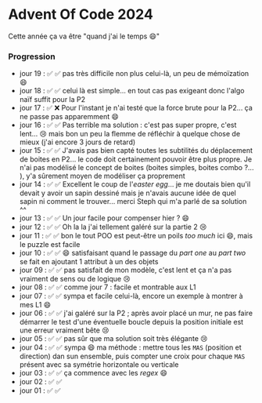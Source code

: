 # Advent Of Code 2024

Cette année ça va être "quand j'ai le temps :smile:"

### Progression

- jour 19 : ✅ ✅ pas très difficile non plus celui-là, un peu de mémoïzation :smile:
- jour 18 : ✅ ✅ celui là est simple... en tout cas pas exigeant donc l'algo naïf suffit pour la P2
- jour 17 : ✅ ❌ Pour l'instant je n'ai testé que la force brute pour la P2... ça ne passe pas apparemment :smile: 
- jour 16 : ✅ ✅ Pas terrible ma solution : c'est pas super propre, c'est lent... :cry: mais bon un peu la flemme de réfléchir à quelque chose de mieux (j'ai encore 3 jours de retard) 
- jour 15 : ✅ ✅ J'avais pas bien capté toutes les subtilités du déplacement de boites en P2... le code doit certainement pouvoir être plus propre. Je n'ai pas modélisé le concept de boites (boites simples, boites combo ?... ), y'a sûrement moyen de modéliser ça proprement
- jour 14 : ✅ ✅ Excellent le coup de l'_easter egg_... je me doutais bien qu'il devait y avoir un sapin dessiné mais je n'avais aucune idée de quel sapin ni comment le trouver... merci Steph qui m'a parlé de sa solution ^^  
- jour 13 : ✅ ✅ Un jour facile pour compenser hier ? :smile: 
- jour 12 : ✅ ✅ Oh la la j'ai tellement galéré sur la partie 2 :cry: 
- jour 11 : ✅ ✅ bon le tout POO est peut-être un poils _too much_ ici :smile:, mais le puzzle est facile 
- jour 10 : ✅ ✅ :smile: satisfaisant quand le passage du _part one_ au _part two_ se fait en ajoutant 1 attribut à un des objets  
- jour 09 : ✅ ✅ pas satisfait de mon modèle, c'est lent et ça n'a pas vraiment de sens ou de logique :cry: 
- jour 08 : ✅ ✅ comme jour 7 : facile et montrable aux L1 
- jour 07 : ✅ ✅ sympa et facile celui-là, encore un exemple à montrer à mes L1 :smile: 
- jour 06 : ✅ ✅ j'ai galéré sur la P2 ; après avoir placé un mur, ne pas faire démarrer le test d'une éventuelle boucle depuis la position initiale est une erreur vraiment bête :cry:
- jour 05 : ✅ ✅ pas sûr que ma solution soit très élégante :cry:
- jour 04 : ✅ ✅ sympa :smile: ma méthode : mettre tous les `MAS` (position et direction) dan sun ensemble, puis compter une croix pour chaque `MAS` présent avec sa symétrie horizontale ou verticale
- jour 03 : ✅ ✅ ça commence avec les _regex_ :smile:
- jour 02 : ✅ ✅
- jour 01 : ✅ ✅
